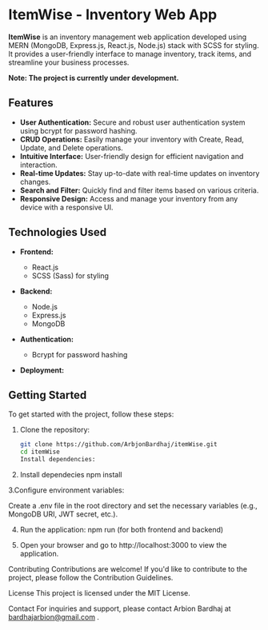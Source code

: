# ItemWise - Inventory Web App


**ItemWise** is an inventory management web application developed using MERN (MongoDB, Express.js, React.js, Node.js) stack with SCSS for styling. It provides a user-friendly interface to manage inventory, track items, and streamline your business processes.

**Note: The project is currently under development.**

## Features

- **User Authentication:** Secure and robust user authentication system using bcrypt for password hashing.
- **CRUD Operations:** Easily manage your inventory with Create, Read, Update, and Delete operations.
- **Intuitive Interface:** User-friendly design for efficient navigation and interaction.
- **Real-time Updates:** Stay up-to-date with real-time updates on inventory changes.
- **Search and Filter:** Quickly find and filter items based on various criteria.
- **Responsive Design:** Access and manage your inventory from any device with a responsive UI.

## Technologies Used

- **Frontend:**
  - React.js
  - SCSS (Sass) for styling

- **Backend:**
  - Node.js
  - Express.js
  - MongoDB

- **Authentication:**
  - Bcrypt for password hashing

- **Deployment:**

## Getting Started

To get started with the project, follow these steps:

1. Clone the repository:
   ```bash
   git clone https://github.com/ArbjonBardhaj/itemWise.git
   cd itemWise
   Install dependencies:

2. Install dependecies
npm install

3.Configure environment variables:

Create a .env file in the root directory and set the necessary variables (e.g., MongoDB URI, JWT secret, etc.).

4. Run the application:
  npm run (for both frontend and backend)

5. Open your browser and go to http://localhost:3000 to view the application.

Contributing
Contributions are welcome! If you'd like to contribute to the project, please follow the Contribution Guidelines.

License
This project is licensed under the MIT License.

Contact
For inquiries and support, please contact Arbion Bardhaj at bardhajarbion@gmail.com .

